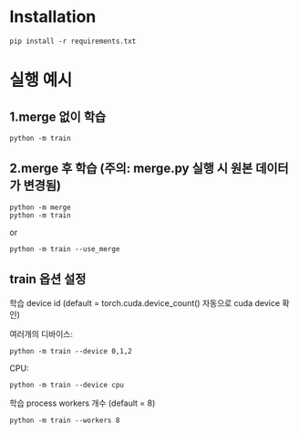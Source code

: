 # Installation
    pip install -r requirements.txt


# 실행 예시
## 1.merge 없이 학습 
    python -m train

## 2.merge 후 학습 (주의: merge.py 실행 시 원본 데이터가 변경됨)
    python -m merge
    python -m train

or

    python -m train --use_merge

## train 옵션 설정
학습 device id (default = torch.cuda.device_count() 자동으로 cuda device 확인)


여러개의 디바이스:

    python -m train --device 0,1,2

CPU:

    python -m train --device cpu

학습 process workers 개수 (default = 8)

    python -m train --workers 8
  
